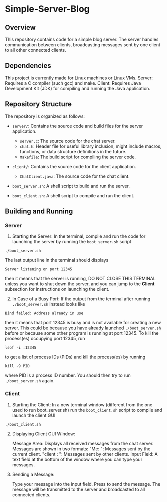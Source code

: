 # Simple-Server-Blog

## Overview

This repository contains code for a simple blog server. The server handles communication between clients, broadcasting messages sent by one client to all other connected clients.

## Dependencies

This project is currently made for Linux machines or Linux VMs. 
    Server: Requires a C compiler (such gcc) and make.
    Client: Requires Java Development Kit (JDK) for compiling and running the Java application.
    


## Repository Structure

The repository is organized as follows:

- `server/`: Contains the source code and build files for the server application.
  - `server.c`: The source code for the chat server.
  - `chat.h`: Header file for useful library inclusion, might include macros, functions, or data structure definitions in the future.
  - `Makefile`: The build script for compiling the server code.
  
- `client/`: Contains the source code for the client application.
  - `ChatClient.java`: The source code for the chat client.
   
- `boot_server.sh`: A shell script to build and run the server.
- `boot_client.sh`: A shell script to compile and run the client.

## Building and Running

### Server
1. Starting the Server: In the terminal, compile and run the code for launching the server by running the `boot_server.sh` script

  ```
  ./boot_server.sh
  ```
  The last output line in the terminal should displays
  ```
  Server listening on port 12345
  ```
  then it means that the server is running, DO NOT CLOSE THIS TERMINAL unless you want to shut down the server, and you can jump to the **Client** subsection for instructions on launching the client.
  

2. In Case of a Busy Port:
   If the output from the terminal after running `./boot_server.sh` instead looks like

  ```
  Bind failed: Address already in use
  ```
  then it means that port 12345 is busy and is not available for creating a new server. This could be because you have already launched `./boot_server.sh` before or because some other program is running at port 12345.
  To kill the process(es) occupying port 12345, run
  ```
  lsof -i :12345
  ```
  to get a list of process IDs  (PIDs) and kill the process(es) by running
  ```
  kill -9 PID
  ```
  where PID is a process ID number.
  You should then try to run `./boot_server.sh` again.


### Client
1. Starting the Client: In a new terminal window (different from the one used to run boot_server.sh) run the `boot_client.sh` script to compile and launch the client GUI

```
./boot_client.sh
```

2. Displaying Client GUI Window:

    Message Area: Displays all received messages from the chat server. Messages are shown in two formats:
        "Me: <message>": Messages sent by the current client.
        "client <sender socket number>: <message>": Messages sent by other clients.
    Input Field: A text field at the bottom of the window where you can type your messages.

3. Sending a Message:

    Type your message into the input field.
    Press <Enter> to send the message. The message will be transmitted to the server and broadcasted to all connected clients.







